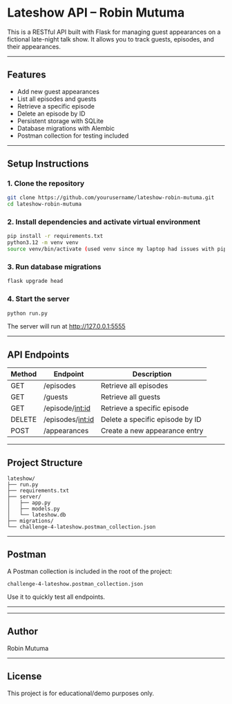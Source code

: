 # Lateshow API – Robin Mutuma

This is a RESTful API built with Flask for managing guest appearances on a fictional late-night talk show. It allows you to track guests, episodes, and their appearances.

---

## Features

- Add new guest appearances
- List all episodes and guests
- Retrieve a specific episode
- Delete an episode by ID
- Persistent storage with SQLite
- Database migrations with Alembic
- Postman collection for testing included

---

## Setup Instructions

### 1. Clone the repository

```bash
git clone https://github.com/yourusername/lateshow-robin-mutuma.git
cd lateshow-robin-mutuma
```

### 2. Install dependencies and activate virtual environment

```bash
pip install -r requirements.txt
python3.12 -m venv venv
source venv/bin/activate (used venv since my laptop had issues with pipenv)
```

### 3. Run database migrations

```bash
flask upgrade head
```

### 4. Start the server

```bash
python run.py
```

The server will run at http://127.0.0.1:5555

---

## API Endpoints

| Method | Endpoint              | Description                         |
|--------|-----------------------|-------------------------------------|
| GET    | /episodes             | Retrieve all episodes               |
| GET    | /guests               | Retrieve all guests                 |
| GET    | /episode/<int:id>     | Retrieve a specific episode         |
| DELETE | /episodes/<int:id>    | Delete a specific episode by ID     |
| POST   | /appearances          | Create a new appearance entry       |

---

## Project Structure

```
lateshow/
├── run.py
├── requirements.txt
├── server/
│   ├── app.py
│   ├── models.py
│   └── lateshow.db
├── migrations/
└── challenge-4-lateshow.postman_collection.json
```

---

## Postman

A Postman collection is included in the root of the project:

`challenge-4-lateshow.postman_collection.json`

Use it to quickly test all endpoints.

---


---

## Author

Robin Mutuma

---

## License

This project is for educational/demo purposes only.
